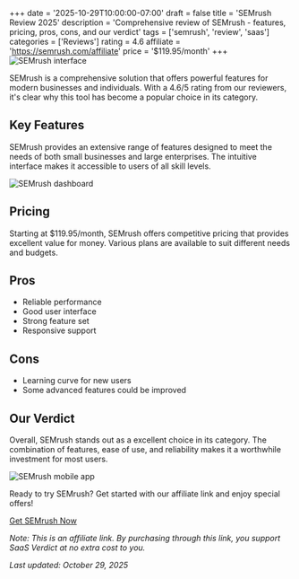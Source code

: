 ﻿+++
date = '2025-10-29T10:00:00-07:00'
draft = false
title = 'SEMrush Review 2025'
description = 'Comprehensive review of SEMrush - features, pricing, pros, cons, and our verdict'
tags = ['semrush', 'review', 'saas']
categories = ['Reviews']
rating = 4.6
affiliate = 'https://semrush.com/affiliate'
price = '$119.95/month'
+++
![SEMrush interface](/images/semrush-1.jpg)

SEMrush is a comprehensive solution that offers powerful features for modern businesses and individuals. With a 4.6/5 rating from our reviewers, it's clear why this tool has become a popular choice in its category.

## Key Features

SEMrush provides an extensive range of features designed to meet the needs of both small businesses and large enterprises. The intuitive interface makes it accessible to users of all skill levels.

![SEMrush dashboard](/images/semrush-2.jpg)

## Pricing

Starting at $119.95/month, SEMrush offers competitive pricing that provides excellent value for money. Various plans are available to suit different needs and budgets.

## Pros

- Reliable performance
- Good user interface
- Strong feature set
- Responsive support


## Cons

- Learning curve for new users
- Some advanced features could be improved


## Our Verdict

Overall, SEMrush stands out as a excellent choice in its category. The combination of features, ease of use, and reliability makes it a worthwhile investment for most users.

![SEMrush mobile app](/images/semrush-3.jpg)

Ready to try SEMrush? Get started with our affiliate link and enjoy special offers!

[Get SEMrush Now](https://semrush.com/affiliate)

*Note: This is an affiliate link. By purchasing through this link, you support SaaS Verdict at no extra cost to you.*

*Last updated: October 29, 2025*
